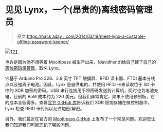 # 见见 Lynx，一个(昂贵的)离线密码管理员

> 原文:[https://hack aday . com/2014/03/19/meet-lynx-a-costable-offline-password-keeper/](https://hackaday.com/2014/03/19/meet-lynx-a-costly-offline-password-keeper/)

[![](../Images/d835b353e338a9e28bf49039bd81a376.png)T2】](http://hackaday.com/wp-content/uploads/2014/03/ffc1gjqhsrzmdhn-large.jpg)

也许是因为他不想等着 Mooltipass 被生产出来，[davidhend]给自己建了自己的[离线密码保管器](http://www.instructables.com/id/Lynx-Offline-Password-Keeper/?ALLSTEPS)，取名 Lynx。

它基于 Arduino Pro 328、2.8 英寸 TFT 触摸屏、RFID 读卡器、FTDI 基本分线点以及锂离子电池。因此，Lynx 是自供电的，并使用 RFID 卡来读取位于 SD 卡中的 XOR 加密的密码。USB 串行连接用于将密码发送到计算机，同时也为电池充电。目前的 BoM 成本约为 220 美元，但我们非常肯定，如果不使用预制板，它的成本会低得多。查看[官方 GitHub 库](https://github.com/davidhend/Lynx)告诉我们 XOR 密钥存储在微控制器中，Lynx 检查 RFID 卡代码以允许加密/解密。

另外，我们最近在官方的 [Mooltipass GitHub](https://github.com/limpkin/mooltipass) 上发布了一个常见问题。欢迎您让我们知道我们可能忘记了哪些问题。